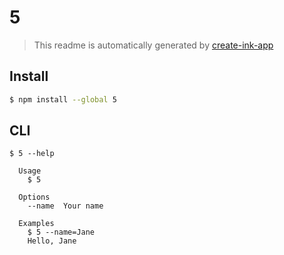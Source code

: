 # 5

> This readme is automatically generated by [create-ink-app](https://github.com/vadimdemedes/create-ink-app)


## Install

```bash
$ npm install --global 5
```


## CLI

```
$ 5 --help

  Usage
    $ 5

  Options
    --name  Your name

  Examples
    $ 5 --name=Jane
    Hello, Jane
```
